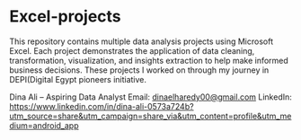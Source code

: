 # Excel-projects
This repository contains multiple data analysis projects using Microsoft Excel. 
Each project demonstrates the application of data cleaning, transformation,
visualization, and insights extraction to help make informed business decisions.
These projects I worked on through my journey in DEPI(Digital Egypt pioneers initiative.




Dina Ali – Aspiring Data Analyst
Email: dinaelharedy00@gmail.com
LinkedIn: https://www.linkedin.com/in/dina-ali-0573a724b?utm_source=share&utm_campaign=share_via&utm_content=profile&utm_medium=android_app
